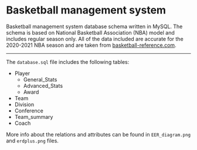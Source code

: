 # Basketball management system

Basketball management system database schema written in MySQL.
The schema is based on National Basketball Association (NBA) model and includes regular season only.
All of the data included are accurate for the 2020-2021 NBA season and are taken from [basketball-reference.com](https://www.basketball-reference.com/leagues/NBA_2021.html).

* * *
The `database.sql` file includes the following tables:
- Player
  - General_Stats
  - Advanced_Stats
  - Award
- Team
- Division
- Conference
- Team_summary
- Coach

More info about the relations and attributes can be found in `EER_diagram.png` and `erdplus.png` files.
